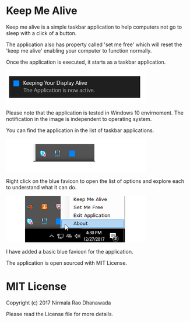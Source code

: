 # Keep Me Alive

Keep me alive is a simple taskbar application to help computers not go to sleep with a click of a button.

The application also has property called 'set me free' which will reset the 'keep me alive' enabling your computer to function normally.

Once the application is executed, it starts as a taskbar application.

![notification](https://raw.githubusercontent.com/thedhanawada/Keep-Me-Alive/master/image/notification.png)

Please note that the application is tested in Windows 10 envirnoment. The notification in the image is independent to operating system.

You can find the application in the list of taskbar applications.

![app in taskbar](https://raw.githubusercontent.com/thedhanawada/Keep-Me-Alive/master/image/taskbar.png)

Right click on the blue favicon to open the list of options and explore each to understand what it can do.

![operations](https://raw.githubusercontent.com/thedhanawada/Keep-Me-Alive/master/image/operations.png)

I have added a basic blue favicon for the application.

The application is open sourced with MIT License.

# MIT License

Copyright (c) 2017 Nirmala Rao Dhanawada

Please read the License file for more details.

